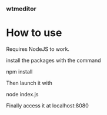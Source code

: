### wtmeditor

# How to use

Requires NodeJS to work.

install the packages with the command

npm install

Then launch it with

node index.js

Finally access it at localhost:8080